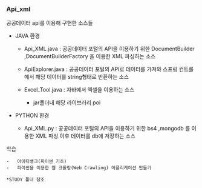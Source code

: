 ### Api_xml

공공데이터 api를 이용해 구현한 소스들

- JAVA 환경
    - Api_XML.java    :   공공데이터 포털의 API을 이용하기 위한 DocumentBuilder ,DocumentBuilderFactory
            을 이용한 XML 파싱하는 소스
    - ApiExplorer.java    :   공공데이터 포털의 API로 데이터를 가져와 스프링 컨트롤에서 해당 데이터를 string형태로 반환하는 소스
            
    - Excel_Tool.java : 자바에서 엑셀을 이용하는 소스
        - jar폴더내 해당 라이브러리 poi

- PYTHON 환경
    - Api_XML.py    :   공공데이터 포털의 API을 이용하기 위한 bs4 ,mongodb
            를 이용한 XML 파싱 이후 데이터를 db에 저장하는 소스
            
        
학습

    -   아이티뱅크(파이썬 기초)
    -   파이썬을 이용한 웹 크롤링(Web Crawling) 어플리케이션 만들기

    *STUDY 폴더 참조
    
    
